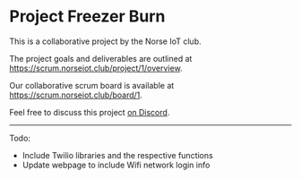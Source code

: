 # Project Freezer Burn

This is a collaborative project by the Norse IoT club.

The project goals and deliverables are outlined at <https://scrum.norseiot.club/project/1/overview>.

Our collaborative scrum board is available at <https://scrum.norseiot.club/board/1>.

Feel free to discuss this project [on Discord](https://discord.com/channels/1027698639172288512/1145918385377525840).

----

Todo:
- Include Twilio libraries and the respective functions
- Update webpage to include Wifi network login info

